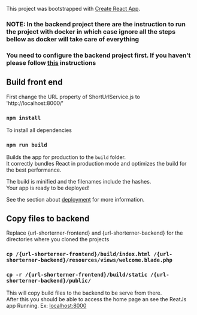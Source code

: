 This project was bootstrapped with [Create React App](https://github.com/facebook/create-react-app).

### NOTE: In the backend project there are the instruction to run the project with docker in which case ignore all the steps bellow as docker will take care of everything 

### You need to configure the backend project first. If you haven't please follow [this](https://github.com/idekel/url-hortener-backend) instructions

## Build front end

First change the URL property of ShortUrlService.js to 'http://localhost:8000/'

### `npm install`
To install all dependencies

### `npm run build`

Builds the app for production to the `build` folder.<br>
It correctly bundles React in production mode and optimizes the build for the best performance.

The build is minified and the filenames include the hashes.<br>
Your app is ready to be deployed!

See the section about [deployment](https://facebook.github.io/create-react-app/docs/deployment) for more information.

## Copy files to backend

Replace {url-shorterner-frontend} and {url-shorterner-backend} for the directories where you cloned the projects

### `cp /{url-shorterner-frontend}/build/index.html /{url-shorterner-backend}/resources/views/welcome.blade.php`

### `cp -r /{url-shorterner-frontend}/build/static /{url-shorterner-backend}/public/`

This will copy build files to the backend to be serve from there.<br>
After this you should be able to access the home page an see the ReatJs app
Running. Ex: [localhost:8000](http://localhost:8000)


